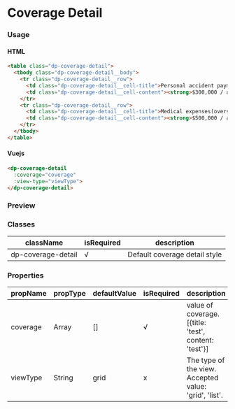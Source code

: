 # Coverage Detail

### Usage

#### HTML

```HTML
<table class="dp-coverage-detail">
  <tbody class="dp-coverage-detail__body">
    <tr class="dp-coverage-detail__row">
      <td class="dp-coverage-detail__cell-title">Personal accident payment</td>
      <td class="dp-coverage-detail__cell-content"><strong>$300,000 / adult $60,000 / elderly</strong></td>
    </tr>
    <tr class="dp-coverage-detail__row">
      <td class="dp-coverage-detail__cell-title">Medical expenses(overseas)</td>
      <td class="dp-coverage-detail__cell-content"><strong>$500,000 / adult $100,000 / elderly</strong></td>
    </tr>
  </tbody>
</table>
```

#### Vuejs

```html
<dp-coverage-detail
  :coverage="coverage"
  :view-type="viewType">
</dp-coverage-detail>
```

### Preview
<!-- STORY -->

### Classes

| className | isRequired | description |
|---------- | ---------- | ----------- |
| dp-coverage-detail |      √     | Default coverage detail style |

### Properties

| propName | propType   | defaultValue| isRequired | description |
|----------|---------   |------------ |------------| ------------|
| coverage  |  Array    |  []         | √          | value of coverage. [{title: 'test', content: 'test'}] |
| viewType  |  String   |  grid       | x          | The type of the view. Accepted value: 'grid', 'list'. |
